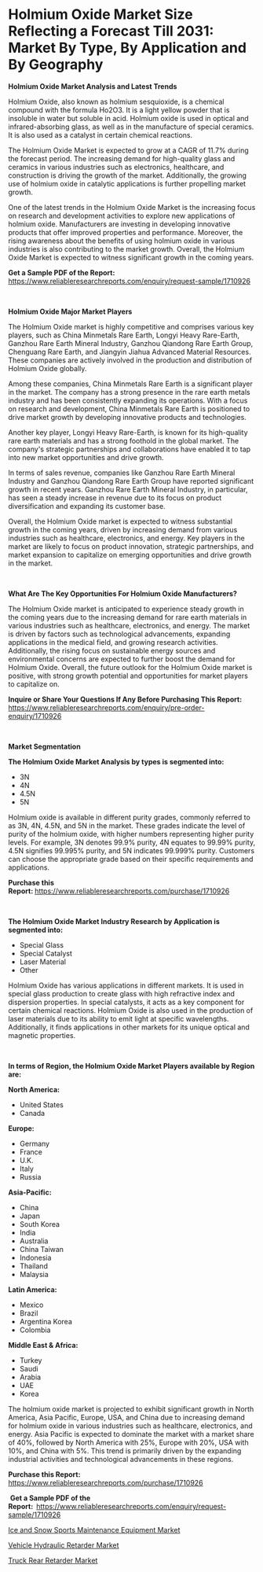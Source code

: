 <p><h1>Holmium Oxide Market Size Reflecting a Forecast Till 2031: Market By Type, By Application and By Geography</h1></p><p><strong>Holmium Oxide Market Analysis and Latest Trends</strong></p>
<p><p>Holmium Oxide, also known as holmium sesquioxide, is a chemical compound with the formula Ho2O3. It is a light yellow powder that is insoluble in water but soluble in acid. Holmium oxide is used in optical and infrared-absorbing glass, as well as in the manufacture of special ceramics. It is also used as a catalyst in certain chemical reactions.</p><p>The Holmium Oxide Market is expected to grow at a CAGR of 11.7% during the forecast period. The increasing demand for high-quality glass and ceramics in various industries such as electronics, healthcare, and construction is driving the growth of the market. Additionally, the growing use of holmium oxide in catalytic applications is further propelling market growth.</p><p>One of the latest trends in the Holmium Oxide Market is the increasing focus on research and development activities to explore new applications of holmium oxide. Manufacturers are investing in developing innovative products that offer improved properties and performance. Moreover, the rising awareness about the benefits of using holmium oxide in various industries is also contributing to the market growth. Overall, the Holmium Oxide Market is expected to witness significant growth in the coming years.</p></p>
<p><strong>Get a Sample PDF of the Report:&nbsp;</strong> <a href="https://www.reliableresearchreports.com/enquiry/request-sample/1710926">https://www.reliableresearchreports.com/enquiry/request-sample/1710926</a></p>
<p>&nbsp;</p>
<p><strong>Holmium Oxide Major Market Players</strong></p>
<p><p>The Holmium Oxide market is highly competitive and comprises various key players, such as China Minmetals Rare Earth, Longyi Heavy Rare-Earth, Ganzhou Rare Earth Mineral Industry, Ganzhou Qiandong Rare Earth Group, Chenguang Rare Earth, and Jiangyin Jiahua Advanced Material Resources. These companies are actively involved in the production and distribution of Holmium Oxide globally.</p><p>Among these companies, China Minmetals Rare Earth is a significant player in the market. The company has a strong presence in the rare earth metals industry and has been consistently expanding its operations. With a focus on research and development, China Minmetals Rare Earth is positioned to drive market growth by developing innovative products and technologies.</p><p>Another key player, Longyi Heavy Rare-Earth, is known for its high-quality rare earth materials and has a strong foothold in the global market. The company's strategic partnerships and collaborations have enabled it to tap into new market opportunities and drive growth.</p><p>In terms of sales revenue, companies like Ganzhou Rare Earth Mineral Industry and Ganzhou Qiandong Rare Earth Group have reported significant growth in recent years. Ganzhou Rare Earth Mineral Industry, in particular, has seen a steady increase in revenue due to its focus on product diversification and expanding its customer base.</p><p>Overall, the Holmium Oxide market is expected to witness substantial growth in the coming years, driven by increasing demand from various industries such as healthcare, electronics, and energy. Key players in the market are likely to focus on product innovation, strategic partnerships, and market expansion to capitalize on emerging opportunities and drive growth in the market.</p></p>
<p>&nbsp;</p>
<p><strong>What Are The Key Opportunities For Holmium Oxide Manufacturers?</strong></p>
<p><p>The Holmium Oxide market is anticipated to experience steady growth in the coming years due to the increasing demand for rare earth materials in various industries such as healthcare, electronics, and energy. The market is driven by factors such as technological advancements, expanding applications in the medical field, and growing research activities. Additionally, the rising focus on sustainable energy sources and environmental concerns are expected to further boost the demand for Holmium Oxide. Overall, the future outlook for the Holmium Oxide market is positive, with strong growth potential and opportunities for market players to capitalize on.</p></p>
<p><strong>Inquire or Share Your Questions If Any Before Purchasing This Report:</strong> <a href="https://www.reliableresearchreports.com/enquiry/pre-order-enquiry/1710926">https://www.reliableresearchreports.com/enquiry/pre-order-enquiry/1710926</a></p>
<p>&nbsp;</p>
<p><strong>Market Segmentation</strong></p>
<p><strong>The Holmium Oxide Market Analysis by types is segmented into:</strong></p>
<p><ul><li>3N</li><li>4N</li><li>4.5N</li><li>5N</li></ul></p>
<p><p>Holmium oxide is available in different purity grades, commonly referred to as 3N, 4N, 4.5N, and 5N in the market. These grades indicate the level of purity of the holmium oxide, with higher numbers representing higher purity levels. For example, 3N denotes 99.9% purity, 4N equates to 99.99% purity, 4.5N signifies 99.995% purity, and 5N indicates 99.999% purity. Customers can choose the appropriate grade based on their specific requirements and applications.</p></p>
<p><strong>Purchase this Report:&nbsp;</strong><a href="https://www.reliableresearchreports.com/purchase/1710926">https://www.reliableresearchreports.com/purchase/1710926</a></p>
<p>&nbsp;</p>
<p><strong>The Holmium Oxide Market Industry Research by Application is segmented into:</strong></p>
<p><ul><li>Special Glass</li><li>Special Catalyst</li><li>Laser Material</li><li>Other</li></ul></p>
<p><p>Holmium Oxide has various applications in different markets. It is used in special glass production to create glass with high refractive index and dispersion properties. In special catalysts, it acts as a key component for certain chemical reactions. Holmium Oxide is also used in the production of laser materials due to its ability to emit light at specific wavelengths. Additionally, it finds applications in other markets for its unique optical and magnetic properties.</p></p>
<p>&nbsp;</p>
<p><strong>In terms of Region, the Holmium Oxide Market Players available by Region are:</strong></p>
<p>
    <p> <strong> North America: </strong>
        <ul>
            <li>United States</li>
            <li>Canada</li>
        </ul>
        </p> 
    <p> <strong> Europe: </strong>
        <ul>
            <li>Germany</li>
            <li>France</li>
            <li>U.K.</li>
            <li>Italy</li>
            <li>Russia</li>
        </ul>
        </p> 
    <p> <strong> Asia-Pacific: </strong>
        <ul>
            <li>China</li>
            <li>Japan</li>
            <li>South Korea</li>
            <li>India</li>
            <li>Australia</li>
            <li>China Taiwan</li>
            <li>Indonesia</li>
            <li>Thailand</li>
            <li>Malaysia</li>
        </ul>
        </p> 
    <p> <strong> Latin America: </strong>
        <ul>
            <li>Mexico</li>
            <li>Brazil</li>
            <li>Argentina Korea</li>
            <li>Colombia</li>
        </ul>
        </p> 
    <p> <strong> Middle East & Africa: </strong>
        <ul>
            <li>Turkey</li>
            <li>Saudi</li>
            <li>Arabia</li>
            <li>UAE</li>
            <li>Korea</li>
        </ul>
    </p>
    </p>
<p><p>The holmium oxide market is projected to exhibit significant growth in North America, Asia Pacific, Europe, USA, and China due to increasing demand for holmium oxide in various industries such as healthcare, electronics, and energy. Asia Pacific is expected to dominate the market with a market share of 40%, followed by North America with 25%, Europe with 20%, USA with 10%, and China with 5%. This trend is primarily driven by the expanding industrial activities and technological advancements in these regions.</p></p>
<p><strong>Purchase this Report: </strong><a href="https://www.reliableresearchreports.com/purchase/1710926">https://www.reliableresearchreports.com/purchase/1710926</a></p>
<p>&nbsp;<strong>Get a Sample PDF of the Report:&nbsp;&nbsp;</strong><a href="https://www.reliableresearchreports.com/enquiry/request-sample/1710926">https://www.reliableresearchreports.com/enquiry/request-sample/1710926</a></p>
<p><strong></strong></p>
<p><p><a href="https://view.publitas.com/reportprime-1/ice-and-snow-sports-maintenance-equipment-market-size-and-growth-market-segmentation-regional-and-country-breakdowns-and-market-trends-for-period-from-2024-2031/">Ice and Snow Sports Maintenance Equipment Market</a></p><p><a href="https://view.publitas.com/reportprime-1/vehicle-hydraulic-retarder-market-size-reflecting-a-forecast-till-2031-market-by-type-by-application-and-by-geography/">Vehicle Hydraulic Retarder Market</a></p><p><a href="https://view.publitas.com/reportprime-1/truck-rear-retarder-market-size-and-growth-market-segmentation-regional-and-country-breakdowns-and-market-trends-for-period-from-2024-2031/">Truck Rear Retarder Market</a></p></p>
